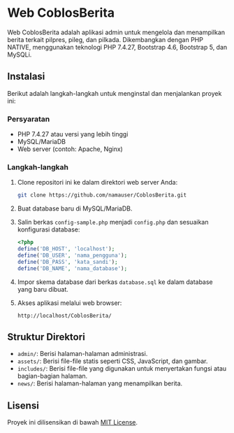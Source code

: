 # Web CoblosBerita

Web CoblosBerita adalah aplikasi admin untuk mengelola dan menampilkan berita terkait pilpres, pileg, dan pilkada. Dikembangkan dengan PHP NATIVE, menggunakan teknologi PHP 7.4.27, Bootstrap 4.6, Bootstrap 5, dan MySQLi.

## Instalasi

Berikut adalah langkah-langkah untuk menginstal dan menjalankan proyek ini:

### Persyaratan

- PHP 7.4.27 atau versi yang lebih tinggi
- MySQL/MariaDB
- Web server (contoh: Apache, Nginx)

### Langkah-langkah

1. Clone repositori ini ke dalam direktori web server Anda:

    ```bash
    git clone https://github.com/namauser/CoblosBerita.git
    ```

2. Buat database baru di MySQL/MariaDB.

3. Salin berkas `config-sample.php` menjadi `config.php` dan sesuaikan konfigurasi database:

    ```php
    <?php
    define('DB_HOST', 'localhost');
    define('DB_USER', 'nama_pengguna');
    define('DB_PASS', 'kata_sandi');
    define('DB_NAME', 'nama_database');
    ```

4. Impor skema database dari berkas `database.sql` ke dalam database yang baru dibuat.

5. Akses aplikasi melalui web browser:

    ```
    http://localhost/CoblosBerita/
    ```

## Struktur Direktori

- `admin/`: Berisi halaman-halaman administrasi.
- `assets/`: Berisi file-file statis seperti CSS, JavaScript, dan gambar.
- `includes/`: Berisi file-file yang digunakan untuk menyertakan fungsi atau bagian-bagian halaman.
- `news/`: Berisi halaman-halaman yang menampilkan berita.

## Lisensi

Proyek ini dilisensikan di bawah [MIT License](LICENSE).
